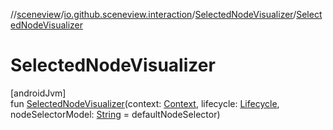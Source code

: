 //[sceneview](../../../index.md)/[io.github.sceneview.interaction](../index.md)/[SelectedNodeVisualizer](index.md)/[SelectedNodeVisualizer](-selected-node-visualizer.md)

# SelectedNodeVisualizer

[androidJvm]\
fun [SelectedNodeVisualizer](-selected-node-visualizer.md)(context: [Context](https://developer.android.com/reference/kotlin/android/content/Context.html), lifecycle: [Lifecycle](https://developer.android.com/reference/kotlin/androidx/lifecycle/Lifecycle.html), nodeSelectorModel: [String](https://kotlinlang.org/api/latest/jvm/stdlib/kotlin/-string/index.html) = defaultNodeSelector)
